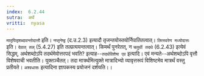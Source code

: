 ```yaml
---
index:  6.2.44
sutra:  अर्थे
vritti:  nyasa
---
```


`मातृपितृशब्दावन्तोदात्तौ` इति। `नप्तृनेष्ट्ट` (द.उ.2.3) इत्यादौ तृजन्तयोस्तयोर्निपातितत्वात्। `लित्स्वरेण मध्योदात्तः` इति। `देवात् तल्` (5.4.27) इति तल्प्रत्ययन्तत्वात्। किमर्थं पुनरेतत्, न `चतुर्थी तदथे` (6.2.43) इत्येवं सिद्धम्, अर्थशब्दोऽपि तदर्थमेवोत्तरपदं भवति? इत्याह--`तदर्थविशेषा एव` इत्यादि। एवं मन्यते--अर्थशब्दोऽपि वृत्तौ विशेषवाची भवतीति। युक्तञ्चैतत्। तदा मात्रर्थमित्युक्ते मात्रादिभ्यो व्यावृत्तरूपं विशिष्टमेव मात्रर्थं वस्तु प्रतीयते। `अश्वधासः` इत्यादिना ज्ञापकस्य प्रयोजनं दर्शयति।।

